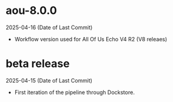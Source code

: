 # aou-8.0.0
2025-04-16 (Date of Last Commit)

* Workflow version used for All Of Us Echo V4 R2 (V8 releaes)

# beta release
2025-04-15 (Date of Last Commit)

* First iteration of the pipeline through Dockstore. 